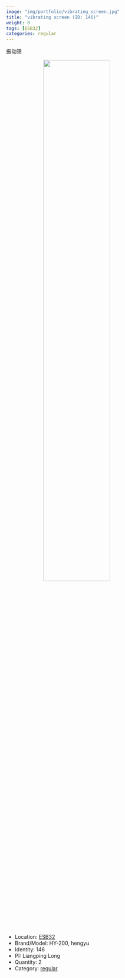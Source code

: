 ```yaml
---
image: "img/portfolio/vibrating_screen.jpg"
title: "vibrating screen (ID: 146)"
weight: 0
tags: [ESB32]
categories: regular
---
```


振动筛

<!--more-->

<img src="../../img/portfolio/vibrating_screen.jpg" width="60%" style="display: block; margin: auto;">

- Location: [ESB32](../../tags/esb32)
- Brand/Model: HY-200, hengyu
- Identity: 146
- PI: Liangping Long
- Quantity: 2
- Category: [regular](../../categories/regular)






